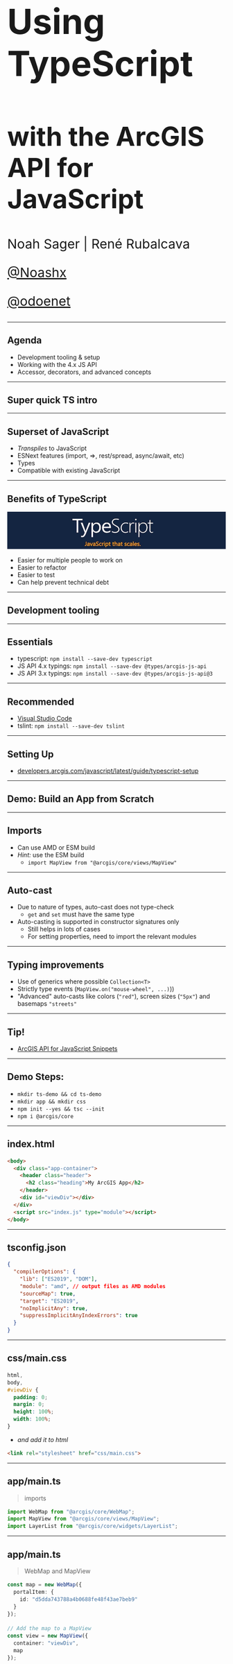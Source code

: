 <!-- .slide: data-background="img/2021/dev-summit/bg-1.png" data-background-size="cover -->
<h1 style="text-align: left; font-size: 80px;">Using TypeScript</h1>
<h2 style="text-align: left; font-size: 60px;">with the ArcGIS API for JavaScript</h2>
<p style="text-align: left; font-size: 30px;">Noah Sager | René Rubalcava</p>
<p style="text-align: left; font-size: 30px;"><a href="https://twitter.com/Noashx">@Noashx</a></p>
<p style="text-align: left; font-size: 30px;"><a href="https://twitter.com/odoenet">@odoenet</a></p>

---

<!-- .slide: data-auto-animate data-background="img/2021/dev-summit/bg-3.png" -->
## Agenda

- Development tooling & setup
- Working with the 4.x JS API
- Accessor, decorators, and advanced concepts

---

<!-- .slide: data-auto-animate data-background="img/2021/dev-summit/bg-4.png" -->
## Super quick TS intro

---

<!-- .slide: data-auto-animate data-background="img/2021/dev-summit/bg-2.png" -->
## Superset of JavaScript

- *Transpiles* to JavaScript
- ESNext features (import, =>, rest/spread, async/await, etc)
- Types
- Compatible with existing JavaScript

---

<!-- .slide: data-auto-animate data-background="img/2021/dev-summit/bg-2.png" -->
## Benefits of TypeScript

![TypeScript](using-typescript/images/typescript.jpg)
- Easier for multiple people to work on
- Easier to refactor
- Easier to test
- Can help prevent technical debt

---

<!-- .slide: data-auto-animate data-background="img/2021/dev-summit/bg-3.png" -->
## Development tooling

---

<!-- .slide: data-auto-animate data-background="img/2021/dev-summit/bg-2.png" -->
## Essentials

- typescript: `npm install --save-dev typescript`
- JS API 4.x typings: `npm install --save-dev @types/arcgis-js-api`
- JS API 3.x typings: `npm install --save-dev @types/arcgis-js-api@3`

---

<!-- .slide: data-auto-animate data-background="img/2021/dev-summit/bg-2.png" -->
## Recommended

- [Visual Studio Code](https://code.visualstudio.com/)
- tslint: `npm install --save-dev tslint`

---

<!-- .slide: data-auto-animate data-background="img/2021/dev-summit/bg-2.png" -->
## Setting Up

- [developers.arcgis.com/javascript/latest/guide/typescript-setup](https://developers.arcgis.com/javascript/latest/guide/typescript-setup/index.html)

---

<!-- .slide: data-auto-animate data-background="img/2021/dev-summit/bg-3.png" -->
## Demo: Build an App from Scratch

---

<!-- .slide: data-auto-animate data-background="img/2021/dev-summit/bg-2.png" -->
## Imports

- Can use AMD or ESM build
- _Hint:_ use the ESM build
  - `import MapView from "@arcgis/core/views/MapView"`

---

<!-- .slide: data-auto-animate data-background="img/2021/dev-summit/bg-2.png" -->
## Auto-cast

- Due to nature of types, auto-cast does not type-check
  - `get` and `set` must have the same type
- Auto-casting is supported in constructor signatures only
  - Still helps in lots of cases
  - For setting properties, need to import the relevant modules

---

<!-- .slide: data-auto-animate data-background="img/2021/dev-summit/bg-2.png" -->
## Typing improvements

- Use of generics where possible `Collection<T>`
- Strictly type events (`MapView.on("mouse-wheel", ...)`))
- "Advanced" auto-casts like colors (`"red"`), screen sizes (`"5px"`) and basemaps `"streets"`

---

<!-- .slide: data-auto-animate data-background="img/2021/dev-summit/bg-2.png" -->
## Tip!

* [ArcGIS API for JavaScript Snippets](https://marketplace.visualstudio.com/items?itemName=Esri.arcgis-jsapi-snippets)

---

<!-- .slide: data-auto-animate data-background="img/2021/dev-summit/bg-2.png" -->
## Demo Steps:

* `mkdir ts-demo && cd ts-demo`
* `mkdir app && mkdir css`
* `npm init --yes && tsc --init`
* `npm i @arcgis/core`

---

<!-- .slide: data-auto-animate data-background="img/2021/dev-summit/bg-2.png" -->
## index.html

```html
<body>
  <div class="app-container">
    <header class="header">
      <h2 class="heading">My ArcGIS App</h2>
    </header>
    <div id="viewDiv"></div>
  </div>
  <script src="index.js" type="module"></script>
</body>
```

---

<!-- .slide: data-auto-animate data-background="img/2021/dev-summit/bg-2.png" -->
## tsconfig.json

```json
{
  "compilerOptions": {
    "lib": ["ES2019", "DOM"],
    "module": "amd", // output files as AMD modules
    "sourceMap": true,
    "target": "ES2019",
    "noImplicitAny": true,
    "suppressImplicitAnyIndexErrors": true
  }
}
```

---

<!-- .slide: data-auto-animate data-background="img/2021/dev-summit/bg-2.png" -->
## css/main.css

```css
html,
body,
#viewDiv {
  padding: 0;
  margin: 0;
  height: 100%;
  width: 100%;
}
```

* _and add it to html_

```html
<link rel="stylesheet" href="css/main.css">
```

---

<!-- .slide: data-auto-animate data-background="img/2021/dev-summit/bg-2.png" -->
## app/main.ts

> imports

```ts
import WebMap from "@arcgis/core/WebMap";
import MapView from "@arcgis/core/views/MapView";
import LayerList from "@arcgis/core/widgets/LayerList";

```

---

<!-- .slide: data-auto-animate data-background="img/2021/dev-summit/bg-2.png" -->
## app/main.ts

> WebMap and MapView

```ts
const map = new WebMap({
  portalItem: {
    id: "d5dda743788a4b0688fe48f43ae7beb9"
  }
});

// Add the map to a MapView
const view = new MapView({
  container: "viewDiv",
  map
});
```

---

<!-- .slide: data-auto-animate data-background="img/2021/dev-summit/bg-2.png" -->
## app/main.ts

> LayerList

```ts
// Add a legend instance to the panel of a
// ListItem in a LayerList instance
const layerList = new LayerList({
  view,
  listItemCreatedFunction: event => {
    const item: esri.ListItem = event.item;
    if (item.layer.type != "group") {
      item.panel = {
        content: "legend",
        open: true
      } as esri.ListItemPanel;
    }
  }
});
view.ui.add(layerList, "top-right");
```

---

<!-- .slide: data-auto-animate data-background="img/2021/dev-summit/bg-2.png" -->
> Demo the build

---

<!-- .slide: data-auto-animate data-background="img/2021/dev-summit/bg-2.png" -->
### **Tip: Hide .js and .jsmap files **

- Reduce clutter
- VSCode: Add below to user preferences in files.exclude

```json
 "**/*.js.map": true,
        "**/*.js": {
            "when": "$(basename).ts"

```

---

<!-- .slide: data-auto-animate data-background="img/2021/dev-summit/bg-2.png" -->
### **Tip: Debugging with source maps**
  - Enable source maps in browser dev tools
  - Set breakpoints in .ts instead of .js

  ![JS Code](using-typescript/images/transpiled.png)

---

<!-- .slide: data-auto-animate data-background="img/2021/dev-summit/bg-2.png" -->
### **Tip: Use __esri instead of import**
- Only contains type interfaces
- Can use when not instantiating type

```ts
import esri = __esri;

const layerList = new LayerList({
  view,
  listItemCreatedFunction: event => {
    const item = event.item as esri.ListItem;
  }
});
```

---

<!-- .slide: data-auto-animate data-background="img/2021/dev-summit/bg-2.png" -->
### **Where can I get more info?**

- SDK Documentation
- Esri-related training and webinars
- ArcGIS Blogs
- GeoNet, StackExchange, Spatial Community in Slack, etc.</br>
</br>
<a href="https://www.esri.com/arcgis-blog/products/js-api-arcgis/mapping/using-typescript-with-the-arcgis-api-for-javascript/" target="_blank">
<img style="float:bottom;" src="using-typescript/images/Using_TS_blog.png" alt="Using_TS_blog">

---

<!-- .slide: data-auto-animate data-background="img/2021/dev-summit/bg-4.png" -->
## Summary

---

<!-- .slide: data-auto-animate data-background="img/2021/dev-summit/bg-5.png" -->

![esri](img/esri-science-logo-white.png "esri")